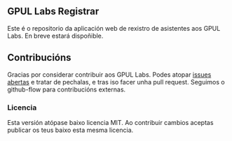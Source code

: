 ## GPUL Labs Registrar

Este é o repositorio da aplicación web de rexistro de asistentes aos
GPUL Labs. En breve estará dispoñible.

## Contribucións

Gracias por considerar contribuir aos GPUL Labs. Podes atopar
[issues abertas](https://github.com/gpul-org/labs-registrar/issues) e
tratar de pechalas, e tras iso facer unha pull request. Seguimos o
github-flow para contribucións externas.

### Licencia

Esta versión atópase baixo licencia MIT. Ao contribuir cambios aceptas
publicar os teus baixo esta mesma licencia.

